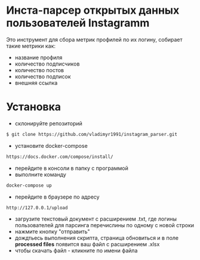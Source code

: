 # Инста-парсер открытых данных пользователей Instagramm

Это инструмент для сбора метрик профилей по их логину, собирает такие метрики как:

- название профиля
- количество подписчиков
- количество постов
- количество подписок
- внешняя ссылка

# Установка

- склонируйте репозиторий
```sh
$ git clone https://github.com/vladimyr1991/instagram_parser.git
```
- установите docker-compose
```sh
https://docs.docker.com/compose/install/
```
- перейдите в консоли в папку с программой
- выполните команду
```sh
docker-compose up
```
- перейдите в браузере по адресу
```sh
http://127.0.0.1/upload
```
- загрузите текстовый документ с расширением .txt, где логины пользователей для парсинга перечислины по одному с новой строки
- нажмите кнопку "отправить"
- дождтьесь выполнения скрипта, страница обновиться и в поле <b>processed files</b> появится ваш файл с расширением .xlsx
- чтобы скачать файл - кликните по имени файла

